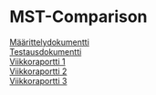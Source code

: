 # MST-Comparison

[Määrittelydokumentti](https://github.com/rpulkka/MST-Comparison/blob/master/documentation/maarittelydokumentti.md)<br/>
[Testausdokumentti](https://github.com/rpulkka/MST-Comparison/blob/master/documentation/testausdokumentti.md)</br>
[Viikkoraportti 1](https://github.com/rpulkka/MST-Comparison/blob/master/documentation/viikkoraportti1.md)</br>
[Viikkoraportti 2](https://github.com/rpulkka/MST-Comparison/blob/master/documentation/viikkoraportti2.md)</br>
[Viikkoraportti 3](https://github.com/rpulkka/MST-Comparison/blob/master/documentation/viikkoraportti3.md)</br>
